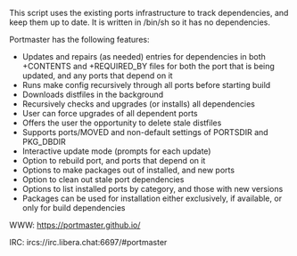 This script uses the existing ports infrastructure to track dependencies,
and keep them up to date.  It is written in /bin/sh so it has no dependencies.

Portmaster has the following features:
  * Updates and repairs (as needed) entries for dependencies in both +CONTENTS
    and +REQUIRED_BY files for both the port that is being updated, and any
    ports that depend on it
  * Runs make config recursively through all ports before starting build
  * Downloads distfiles in the background
  * Recursively checks and upgrades (or installs) all dependencies
  * User can force upgrades of all dependent ports
  * Offers the user the opportunity to delete stale distfiles
  * Supports ports/MOVED and non-default settings of PORTSDIR and PKG_DBDIR
  * Interactive update mode (prompts for each update)
  * Option to rebuild port, and ports that depend on it
  * Options to make packages out of installed, and new ports
  * Option to clean out stale port dependencies
  * Options to list installed ports by category, and those with new versions
  * Packages can be used for installation either exclusively, if available,
    or only for build dependencies

WWW: https://portmaster.github.io/

IRC: ircs://irc.libera.chat:6697/#portmaster
